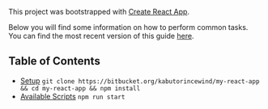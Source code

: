 This project was bootstrapped with [Create React App](https://github.com/facebookincubator/create-react-app).

Below you will find some information on how to perform common tasks.<br>
You can find the most recent version of this guide [here](https://github.com/facebookincubator/create-react-app/blob/master/packages/react-scripts/template/README.md).

## Table of Contents
- [Setup](#setup)
  `git clone https://bitbucket.org/kabutorincewind/my-react-app && cd my-react-app && npm install`
- [Available Scripts](#available-scripts)
  `npm run start`